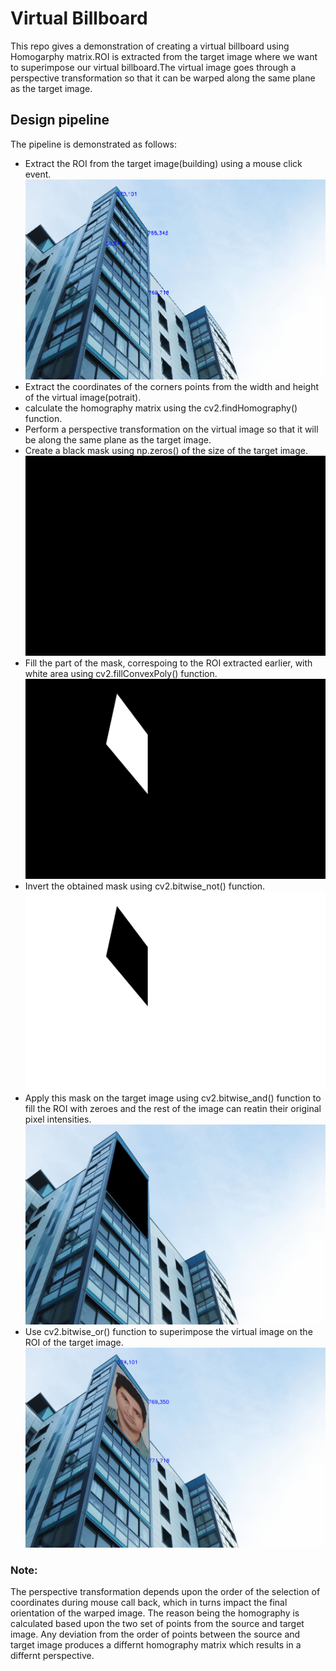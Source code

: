 # Virtual Billboard
This repo gives a demonstration of creating a virtual billboard using Homogarphy matrix.ROI is extracted from the target image where we want to superimpose our virtual billboard.The virtual image goes through a perspective transformation so that it can be warped along the same plane as the target image. 

## Design pipeline
The pipeline is demonstrated as follows:
* Extract the ROI from the target image(building) using a mouse click event.
![ROI Image](Intermediate%20_Output/Building_ROI_Coordinate.png?raw=true)
* Extract the coordinates of the corners points from the width and height of the virtual image(potrait).
* calculate the homography matrix using the cv2.findHomography() function.
* Perform a perspective transformation on the virtual image so that it will be along the same plane as the target image.
* Create a black mask using np.zeros() of the size of the target image.
![Black Mask](Intermediate%20_Output/Black_Mask.png?raw=true)
* Fill the part of the mask, correspoing to the ROI extracted earlier, with white area using cv2.fillConvexPoly() function. 
![Filled Mask](Intermediate%20_Output/Filled_Mask.png?raw=true)
* Invert the obtained mask using cv2.bitwise_not() function.
![Inverted Mask](Intermediate%20_Output/Inverted_Filled_Mask.png?raw=true)
* Apply this mask on the target image using cv2.bitwise_and() function to fill the ROI with zeroes and the rest of the image can reatin their original pixel intensities.
![Mask on Target Image](Intermediate%20_Output/Inverted_filled_mask_on_target_image.png?raw=true)
* Use cv2.bitwise_or() function to superimpose the virtual image on the ROI of the target image.
![Final Output](/Warped_Images/Final_Warped_Image.png?raw=true)

### Note: 
The perspective transformation depends upon the order of the selection of coordinates during mouse call back, which in turns impact the final orientation of the warped image. The reason being the homography is calculated based upon the two set of points from the source and target image. Any deviation from the order of points between the source and target image produces a differnt homography matrix which results in a differnt perspective. 

